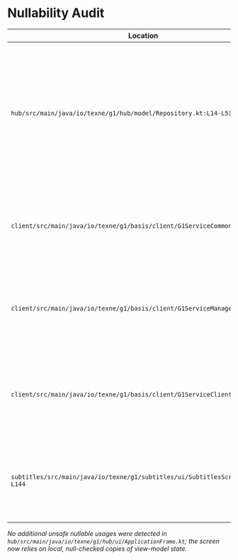 # Nullability Audit

| Location | Details | Resolution |
| --- | --- | --- |
| `hub/src/main/java/io/texne/g1/hub/model/Repository.kt:L14-L53` | `service` was treated as always non-null even before the hub bound to `G1ServiceManager`, risking runtime crashes. | Track the binding with a nullable backing field and expose a `boundService` accessor that fails fast when used before `bindService()`, ensuring every call path performs an explicit null contract check. |
| `client/src/main/java/io/texne/g1/basis/client/G1ServiceCommon.kt:L23-L29` | `Glasses.batteryPercentage` was modelled as a mandatory `Int` even though the AIDL contract allows it to be absent (`-1`). | Made the property nullable with documentation to align the Kotlin model with the parcelable definition. |
| `client/src/main/java/io/texne/g1/basis/client/G1ServiceManager.kt:L53-L60` | The discovery flow injected the sentinel value `-1` for missing battery data, which downstream code could mistake for a real percentage. | Populate Kotlin callers with `null` whenever the service reports an unknown percentage to avoid unsafe assumptions. |
| `client/src/main/java/io/texne/g1/basis/client/G1ServiceClient.kt:L62-L68` | Observed glasses passed the raw `Int` battery reading, so `-1` slipped through to UI code without a safety check. | Convert the value with `takeIf { it >= 0 }` so unknown readings become `null` and trigger explicit handling. |
| `subtitles/src/main/java/io/texne/g1/subtitles/ui/SubtitlesScreen.kt:L135-L144` | The subtitles UI interpolated `glasses.batteryPercentage` directly, which would crash once the property became nullable. | Cached the battery value in a local, derived a friendly label, and branched colours to account for the `null` case. |

_No additional unsafe nullable usages were detected in `hub/src/main/java/io/texne/g1/hub/ui/ApplicationFrame.kt`; the screen now relies on local, null-checked copies of view-model state._
